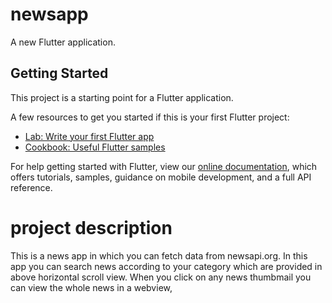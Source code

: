 # newsapp

A new Flutter application.

## Getting Started

This project is a starting point for a Flutter application.

A few resources to get you started if this is your first Flutter project:

- [Lab: Write your first Flutter app](https://flutter.dev/docs/get-started/codelab)
- [Cookbook: Useful Flutter samples](https://flutter.dev/docs/cookbook)

For help getting started with Flutter, view our
[online documentation](https://flutter.dev/docs), which offers tutorials,
samples, guidance on mobile development, and a full API reference.

# project description

This is a news app in which you can fetch data from newsapi.org. In this app you can search news according to your category which are provided in above horizontal scroll view. When you click on any news thumbmail you can view the whole news in a webview,
